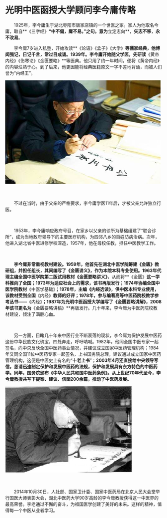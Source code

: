 # 光明中医函授大学顾问李今庸传略

　　1925年，李今庸生于湖北枣阳市唐家店镇的一个世医之家。家人为他取名今庸，取自**《三字经》**“**中不偏，庸不易。**”之句。意为**立定志向**，**矢志不移**，**永不改易**。

　　李今庸7岁进入私塾，开始攻读**《论语》《孟子》《大学》**等儒家经典，他博闻强记，日记千言，常过目成诵。1939年。李今庸开始随父学医，先研读**《黄帝内经》《伤寒论》《金匮要略》**等医典。他只用了约一年时间，便将《黄帝内经》的内容烂熟于心。到了后来，他更因能将经典医籍原文一字不差地背诵，而被人们誉为“内经王”。



![光明中医函授大学顾问李今庸](img/2019052012561333c33e.jpg)

　　

　　不过在当时，由于父亲的严格要求，李今庸学医11年后，才被父亲允许独立行医。

　　

　　1953年，李今庸响应政府号召，在家乡以父亲的诊所为基础组建了“联合诊所”，成为当地政府领导下的主要医疗机构，为四邻八乡的百姓防病治病。次年，他进入湖北省中医进修学校深造，1957年，他在母校任教，担任中医教学工作。

　　

　　**李今庸非常重视教材建设。1959年，他首先在湖北中医学院筹建《金匮》教研组，并担任组长，其间编写了《金匮讲义》，作为本院本科专业使用。**1963年代理主编全国中医学院第二版试用教材**《金匮要略讲义》**，从而将**《金匮》**这一学科推向了全国；1973年为适应社会上的需求，该书再版发行；1974年协编全国中医学院教材**《中医学基础》**；1978年，主编《内经选读》，供中医本科专业使用，该教材受到全国**《内经》**教师的好评；1978年，参与编著高等中医药院校教学参考丛书——**《内经》**；1987年为光明中医函授大学编写了《金匮要略讲解》，2008年该书更名为**《金匮要略讲稿》**再版发行。几十年来，李今庸为中医药院校教材建设，倾注了满腔心血。

　　

　　另一方面，目睹几十年来中医行业不断衰落的现状，李今庸为保护发展中医药这份中华民族文化瑰宝，四处奔走，呼吁呐喊。1982年，他同全国中医专家一起签名，向中央反映全国中医药事业情况，并建议成立国家中医药管理机构；1984年又同全国11位中医药专家一起签名，上书国务院总理，建议通过成立国家中医药管理机构，这便是中医史上有名的“**十老上书**”；**2003年4月还直接给中央领导写信，恳请迅速制定保护和发展中医药的法规，保护和发展具有东方特色的中医药学。同年，国务院颁布《中华人民共和国中医药条例》。从上世纪70年代至今，李今庸教授共写下提案、建议、信函200余篇，推动了中医药发展。**



![光明中医函授大学顾问李今庸](img/201905201256135f5bb5.jpg)

　

　　2014年10月30日，人社部、国家卫计委、国家中医药局在北京人民大会堂举行国医大师表彰大会，湖北中医药大学90岁高龄的李今庸教授获得这一中医界的最高荣誉。李老通过不懈的奋斗，为祖国医学创建了美好的未来。这样的精神，值得每一个中医从业者学习。